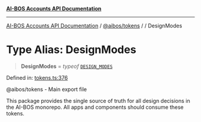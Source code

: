 [**AI-BOS Accounts API Documentation**](../../../README.md)

***

[AI-BOS Accounts API Documentation](../../../README.md) / [@aibos/tokens](../README.md) / [](../README.md) / DesignModes

# Type Alias: DesignModes

> **DesignModes** = *typeof* [`DESIGN_MODES`](../variables/DESIGN_MODES.md)

Defined in: [tokens.ts:376](https://github.com/pohlai88/accounts/blob/48103fb36d28b2b9bfb33472b6de2f719773cde9/packages/tokens/src/tokens.ts#L376)

@aibos/tokens - Main export file

This package provides the single source of truth for all design decisions
in the AI-BOS monorepo. All apps and components should consume these tokens.
